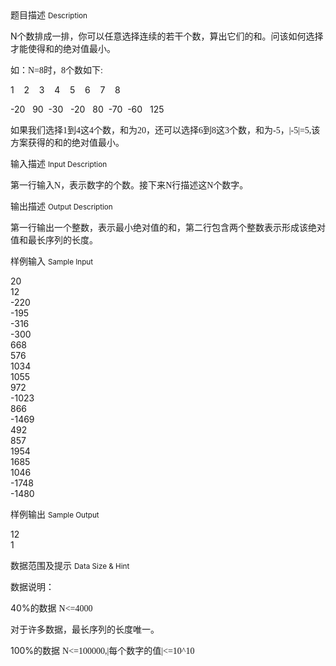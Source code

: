 <div class="panel panel-default">
<div class="area-title">
<span>
题目描述
<small>Description</small>
</span></div>
<div class="panel-body">

<p>N<span style="">个数排成一排，你可以任意选择连续的若干个数，算出它们的和。问该如何选择才能使得和的绝对值最小。</span></p>
<p>如：<span style="font-family: 'Times New Roman';">N=8</span><span style="">时，</span><span style="font-family: 'Times New Roman';">8</span><span style="">个数如下</span><span style="font-family: 'Times New Roman';">:</span></p>
<p>1    2    3    4    5    6    7    8</p>
<p>-20   90  -30   -20   80  -70  -60   125</p>
<p>如果我们选择<span style="font-family: 'Times New Roman';">1</span><span style="">到</span><span style="font-family: 'Times New Roman';">4</span><span style="">这</span><span style="font-family: 'Times New Roman';">4</span><span style="">个数，和为</span><span style="font-family: 'Times New Roman';">20</span><span style="">，还可以选择</span><span style="font-family: 'Times New Roman';">6</span><span style="">到</span><span style="font-family: 'Times New Roman';">8</span><span style="">这</span><span style="font-family: 'Times New Roman';">3</span><span style="">个数，和为</span><span style="font-family: 'Times New Roman';">-5</span><span style="">，</span><span style="font-family: 'Times New Roman';">|-5|=5,</span><span style="">该方案获得的和的绝对值最小。</span></p>

</div>
</div>

<div class="panel panel-default">
<div class="area-title">
<span>
输入描述
<small>Input Description</small>
</span></div>
<div class="panel-body">
<p>第一行输入<span style="font-family: 'Times New Roman';">N</span><span style="">，表示数字的个数。接下来</span><span style="font-family: 'Times New Roman';">N</span><span style="">行描述这</span><span style="font-family: 'Times New Roman';">N</span><span style="">个数字。</span></p>

</div>
</div>
<div  class="panel panel-default">
<div class="area-title">
<span>
输出描述
<small>Output Description</small>
</span></div>
<div class="panel-body">

<p class="p0">第一行输出一个整数，表示最小绝对值的和，第二行包含两个整数表示形成该绝对值和最长序列的长度。</p>

</div>
</div>


<div class="panel panel-default">
<div class="area-title">
<span>
样例输入
<small>Sample Input</small>
</span></div>
<div class="panel-body">
<p>20<br>12<br>-220<br>-195<br>-316<br>-300<br>668<br>576<br>1034<br>1055<br>972<br>-1023<br>866<br>-1469<br>492<br>857<br>1954<br>1685<br>1046<br>-1748<br>-1480</p>

</div>
</div>

<div class="panel panel-default">
<div class="area-title">
<span>
样例输出
<small>Sample Output</small>
</span></div>
<div class="panel-body">
<p>12<br>1</p>

</div>
</div>

<div class="panel panel-default">
<div class="area-title">
<span>
数据范围及提示
<small>Data Size & Hint</small>
</span></div>
<div class="panel-body">
<p>数据说明：</p>
<p>40%<span style="">的数据 </span><span style="font-family: 'Times New Roman';">N&lt;=4000</span></p>
<p>对于许多数据，最长序列的长度唯一。</p>
<p>100%<span style="">的数据 </span><span style="font-family: 'Times New Roman';">N&lt;=100000,|</span><span style="">每个数字的值</span><span style="font-family: 'Times New Roman';">|&lt;=10^10</span></p>
</div>
</div>